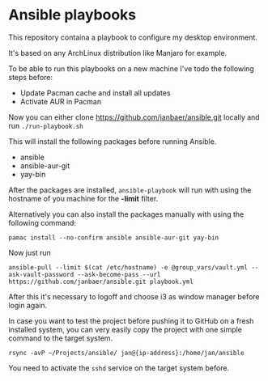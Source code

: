 # Ansible playbooks

This repository containa a playbook to configure my desktop environment.

It's based on any ArchLinux distribution like Manjaro for example.

To be able to run this playbooks on a new machine I've todo the following steps before:

- Update Pacman cache and install all updates
- Activate AUR in Pacman

Now you can either clone https://github.com/janbaer/ansible.git locally and run `./run-playbook.sh`

This will install the following packages before running Ansible.

- ansible
- ansible-aur-git
- yay-bin

After the packages are installed, `ansible-playbook` will run with using the hostname of you machine for the **-limit** filter.

Alternatively you can also install the packages manually with using the following command:

```
pamac install --no-confirm ansible ansible-aur-git yay-bin
```

Now just run

```
ansible-pull --limit $(cat /etc/hostname) -e @group_vars/vault.yml --ask-vault-password --ask-become-pass --url https://github.com/janbaer/ansible.git playbook.yml
```

After this it's necessary to logoff and choose i3 as window manager before login again.

In case you want to test the project before pushing it to GitHub on a fresh installed system, you can very easily copy the project with one simple command to the target system.

```
rsync -avP ~/Projects/ansible/ jan@{ip-address}:/home/jan/ansible
```

You need to activate the `sshd` service on the target system before.
